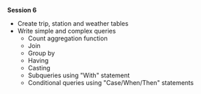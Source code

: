 **Session 6**

- Create trip, station and weather tables
- Write simple and complex queries
    - Count aggregation function
    - Join
    - Group by
    - Having
    - Casting
    - Subqueries using "With" statement
    - Conditional queries using "Case/When/Then" statements